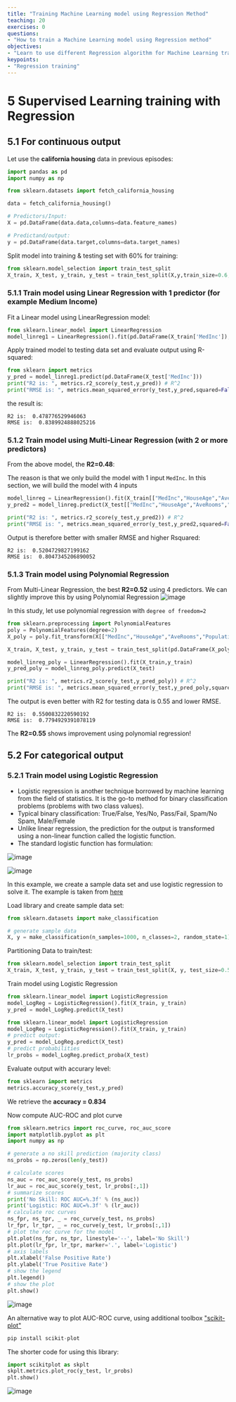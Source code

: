 ```yaml
---
title: "Training Machine Learning model using Regression Method"
teaching: 20
exercises: 0
questions:
- "How to train a Machine Learning model using Regression method"
objectives:
- "Learn to use different Regression algorithm for Machine Learning training"
keypoints:
- "Regression training"
---
```

# 5 Supervised Learning training with Regression
## 5.1 For continuous output

Let use the **california housing** data in previous episodes:

```python
import pandas as pd
import numpy as np

from sklearn.datasets import fetch_california_housing

data = fetch_california_housing()

# Predictors/Input:
X = pd.DataFrame(data.data,columns=data.feature_names)

# Predictand/output:
y = pd.DataFrame(data.target,columns=data.target_names)
```

Split model into training & testing set with 60% for training:

```python
from sklearn.model_selection import train_test_split
X_train, X_test, y_train, y_test = train_test_split(X,y,train_size=0.6,random_state=123)
```

### 5.1.1 Train model using Linear Regression with 1 predictor (for example Medium Income)

Fit a Linear model using LinearRegression model:

```python
from sklearn.linear_model import LinearRegression
model_linreg1 = LinearRegression().fit(pd.DataFrame(X_train['MedInc']),y_train)
```

Apply trained model to testing data set and evaluate output using R-squared:

```python
from sklearn import metrics
y_pred = model_linreg1.predict(pd.DataFrame(X_test['MedInc']))
print("R2 is: ", metrics.r2_score(y_test,y_pred)) # R^2
print("RMSE is: ", metrics.mean_squared_error(y_test,y_pred,squared=False)) # R^2
```

the result is:

```
R2 is:  0.478776529946063
RMSE is:  0.8389924888025216
```

### 5.1.2 Train model using Multi-Linear Regression (with 2 or more predictors)
From the above model, the **R2=0.48**:

The reason is that we only build the model with 1 input `MedInc`.
In this section, we will build the model with 4 inputs

```python
model_linreg = LinearRegression().fit(X_train[["MedInc","HouseAge","AveRooms","Population"]],y_train)
y_pred2 = model_linreg.predict(X_test[["MedInc","HouseAge","AveRooms","Population"]])

print("R2 is: ", metrics.r2_score(y_test,y_pred2)) # R^2
print("RMSE is: ", metrics.mean_squared_error(y_test,y_pred2,squared=False)) # R^2
```

Output is therefore better with smaller RMSE and higher Rsquared:

```
R2 is:  0.5204729827199162
RMSE is:  0.8047345206890052
```

### 5.1.3 Train model using Polynomial Regression
From Multi-Linear Regression, the best **R2=0.52** using 4 predictors.
We can slightly improve this by using Polynomial Regression
![image](https://user-images.githubusercontent.com/43855029/115059030-f7e13c00-9eb3-11eb-9887-52461d7a87aa.png)

In this study, let use polynomial regression with `degree of freedom=2`
```python
from sklearn.preprocessing import PolynomialFeatures
poly = PolynomialFeatures(degree=2)
X_poly = poly.fit_transform(X[["MedInc","HouseAge","AveRooms","Population"]])

X_train, X_test, y_train, y_test = train_test_split(pd.DataFrame(X_poly),y, train_size=0.6,random_state=123)

model_linreg_poly = LinearRegression().fit(X_train,y_train)
y_pred_poly = model_linreg_poly.predict(X_test)

print("R2 is: ", metrics.r2_score(y_test,y_pred_poly)) # R^2
print("RMSE is: ", metrics.mean_squared_error(y_test,y_pred_poly,squared=False)) # R^2
```

The output is even better with R2 for testing data is 0.55 and lower RMSE.

```
R2 is:  0.5500832220590192
RMSE is:  0.7794929391078119
```

The **R2=0.55** shows improvement using polynomial regression!

## 5.2 For categorical output
### 5.2.1 Train model using Logistic Regression
- Logistic regression is another technique borrowed by machine learning from the field of statistics. It is the go-to method for binary classification problems (problems with two class values).
- Typical binary classification: True/False, Yes/No, Pass/Fail, Spam/No Spam, Male/Female
- Unlike linear regression, the prediction for the output is transformed using a non-linear function called the logistic function.
- The standard logistic function has formulation:

![image](https://user-images.githubusercontent.com/43855029/114233181-f7dcbb80-994a-11eb-9c89-58d7802d6b49.png)

![image](https://user-images.githubusercontent.com/43855029/114233189-fb704280-994a-11eb-9019-8355f5337b37.png)

In this example, we create a sample data set and use logistic regression to solve it. The example is taken from [here](https://machinelearningmastery.com/roc-curves-and-precision-recall-curves-for-classification-in-python/)

Load library and create sample data set:

```python
from sklearn.datasets import make_classification

# generate sample data
X, y = make_classification(n_samples=1000, n_classes=2, random_state=1)
```

Partitioning Data to train/test:
```python
from sklearn.model_selection import train_test_split
X_train, X_test, y_train, y_test = train_test_split(X, y, test_size=0.5, random_state=2)
```

Train model using Logistic Regression
```python
from sklearn.linear_model import LogisticRegression
model_LogReg = LogisticRegression().fit(X_train, y_train)
y_pred = model_LogReg.predict(X_test)

from sklearn.linear_model import LogisticRegression
model_LogReg = LogisticRegression().fit(X_train, y_train)
# predict output:
y_pred = model_LogReg.predict(X_test)
# predict probabilities
lr_probs = model_LogReg.predict_proba(X_test)
```

Evaluate output with accurary level:
```python
from sklearn import metrics
metrics.accuracy_score(y_test,y_pred)
```
We retrieve the **accuracy = 0.834**

Now compute AUC-ROC and plot curve

```python
from sklearn.metrics import roc_curve, roc_auc_score
import matplotlib.pyplot as plt
import numpy as np

# generate a no skill prediction (majority class)
ns_probs = np.zeros(len(y_test))

# calculate scores
ns_auc = roc_auc_score(y_test, ns_probs)
lr_auc = roc_auc_score(y_test, lr_probs[:,1])
# summarize scores
print('No Skill: ROC AUC=%.3f' % (ns_auc))
print('Logistic: ROC AUC=%.3f' % (lr_auc))
# calculate roc curves
ns_fpr, ns_tpr, _ = roc_curve(y_test, ns_probs)
lr_fpr, lr_tpr, _ = roc_curve(y_test, lr_probs[:,1])
# plot the roc curve for the model
plt.plot(ns_fpr, ns_tpr, linestyle='--', label='No Skill')
plt.plot(lr_fpr, lr_tpr, marker='.', label='Logistic')
# axis labels
plt.xlabel('False Positive Rate')
plt.ylabel('True Positive Rate')
# show the legend
plt.legend()
# show the plot
plt.show()
```

![image](https://user-images.githubusercontent.com/43855029/120822169-22e72400-c524-11eb-97fe-46f711a11072.png)

An alternative way to plot AUC-ROC curve, using additional toolbox ["scikit-plot"](https://scikit-plot.readthedocs.io/en/stable/)
```python
pip install scikit-plot
```

The shorter code for using this library:

```python
import scikitplot as skplt
skplt.metrics.plot_roc(y_test, lr_probs)
plt.show()
```

![image](https://user-images.githubusercontent.com/43855029/120822378-588c0d00-c524-11eb-9cdc-431bd927ad48.png)

